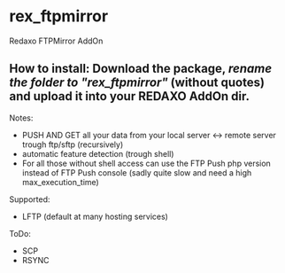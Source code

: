 rex_ftpmirror
=========

Redaxo FTPMirror AddOn

How to install:
Download the package, _rename the folder to **"rex_ftpmirror"**_ (without quotes) and upload it into your REDAXO AddOn dir.
--


Notes:
- PUSH AND GET all your data from your local server <-> remote server trough ftp/sftp (recursively)
- automatic feature detection (trough shell)
- For all those without shell access can use the FTP Push php version instead of FTP Push console (sadly quite slow and need a high max_execution_time)

Supported:
- LFTP (default at many hosting services)

ToDo:
- SCP
- RSYNC
